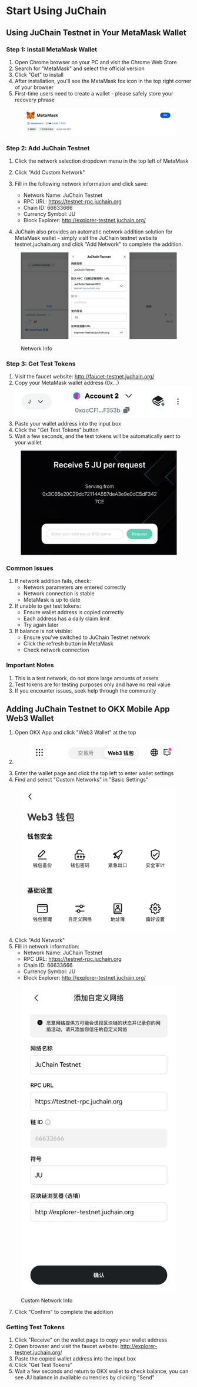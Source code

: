 # Start Using JuChain

## Using JuChain Testnet in Your MetaMask Wallet

### Step 1: Install MetaMask Wallet

1. Open Chrome browser on your PC and visit the Chrome Web Store
2. Search for "MetaMask" and select the official version
3. Click "Get" to install
4. After installation, you'll see the MetaMask fox icon in the top right corner of your browser
5. First-time users need to create a wallet - please safely store your recovery phrase

<figure><img src="../.gitbook/assets/截屏2025-02-03 15.30.54.png" alt=""><figcaption></figcaption></figure>

### Step 2: Add JuChain Testnet

1. Click the network selection dropdown menu in the top left of MetaMask
2. Click "Add Custom Network"
3. Fill in the following network information and click save:

   * Network Name: JuChain Testnet
   * RPC URL: https://testnet-rpc.juchain.org
   * Chain ID: 66633666
   * Currency Symbol: JU
   * Block Explorer: http://explorer-testnet.juchain.org/

4. JuChain also provides an automatic network addition solution for MetaMask wallet - simply visit the JuChain testnet website testnet.juchain.org and click "Add Network" to complete the addition.

<figure><img src="../.gitbook/assets/截屏2025-02-06 11.51.25.png" alt=""><figcaption><p>Network Info</p></figcaption></figure>

### Step 3: Get Test Tokens

1. Visit the faucet website: http://faucet-testnet.juchain.org/
2. Copy your MetaMask wallet address (0x...)\
   ![](<../.gitbook/assets/截屏2025-02-03 15.54.56.png>)
3. Paste your wallet address into the input box
4. Click the "Get Test Tokens" button
5. Wait a few seconds, and the test tokens will be automatically sent to your wallet

<figure><img src="../.gitbook/assets/截屏2025-02-06 11.47.42.png" alt=""><figcaption></figcaption></figure>

### Common Issues

1. If network addition fails, check:
   * Network parameters are entered correctly
   * Network connection is stable
   * MetaMask is up to date
2. If unable to get test tokens:
   * Ensure wallet address is copied correctly
   * Each address has a daily claim limit
   * Try again later
3. If balance is not visible:
   * Ensure you've switched to JuChain Testnet network
   * Click the refresh button in MetaMask
   * Check network connection

### Important Notes

1. This is a test network, do not store large amounts of assets
2. Test tokens are for testing purposes only and have no real value
3. If you encounter issues, seek help through the community

## Adding JuChain Testnet to OKX Mobile App Web3 Wallet

1. Open OKX App and click "Web3 Wallet" at the top
2. 
    <figure><img src="../.gitbook/assets/IMG_5665.jpg" alt=""><figcaption></figcaption></figure>
3. Enter the wallet page and click the top left to enter wallet settings
4. Find and select "Custom Networks" in "Basic Settings"

<figure><img src="../.gitbook/assets/IMG_5623.jpg" alt=""><figcaption></figcaption></figure>

4. Click "Add Network"
5. Fill in network information:
   * Network Name: JuChain Testnet
   * RPC URL: https://testnet-rpc.juchain.org
   * Chain ID: 66633666
   * Currency Symbol: JU
   * Block Explorer: http://explorer-testnet.juchain.org/

<figure><img src="../.gitbook/assets/IMG_5625.jpg" alt=""><figcaption><p>Custom Network Info</p></figcaption></figure>

7. Click "Confirm" to complete the addition

### Getting Test Tokens

1. Click "Receive" on the wallet page to copy your wallet address
2. Open browser and visit the faucet website: http://explorer-testnet.juchain.org/
3. Paste the copied wallet address into the input box
4. Click "Get Test Tokens"
5. Wait a few seconds and return to OKX wallet to check balance, you can see JU balance in available currencies by clicking "Send" 